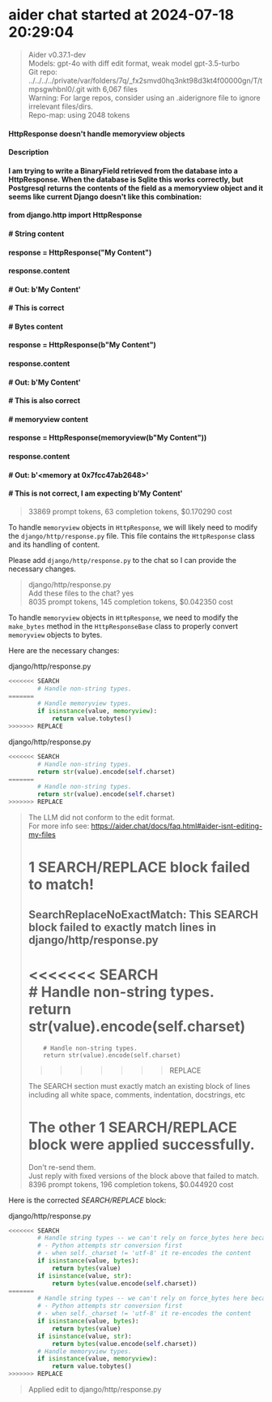 
# aider chat started at 2024-07-18 20:29:04

> Aider v0.37.1-dev  
> Models: gpt-4o with diff edit format, weak model gpt-3.5-turbo  
> Git repo: ../../../../private/var/folders/7q/_fx2smvd0hq3nkt98d3kt4f00000gn/T/tmpsgwhbnl0/.git with 6,067 files  
> Warning: For large repos, consider using an .aiderignore file to ignore irrelevant files/dirs.  
> Repo-map: using 2048 tokens  

#### HttpResponse doesn't handle memoryview objects  
#### Description  
#### 	  
#### I am trying to write a BinaryField retrieved from the database into a HttpResponse. When the database is Sqlite this works correctly, but Postgresql returns the contents of the field as a memoryview object and it seems like current Django doesn't like this combination:  
#### from django.http import HttpResponse																	   
#### # String content  
#### response = HttpResponse("My Content")																			  
#### response.content																								   
#### # Out: b'My Content'  
#### # This is correct  
#### # Bytes content  
#### response = HttpResponse(b"My Content")																		   
#### response.content																								   
#### # Out: b'My Content'  
#### # This is also correct  
#### # memoryview content  
#### response = HttpResponse(memoryview(b"My Content"))															   
#### response.content  
#### # Out: b'<memory at 0x7fcc47ab2648>'  
#### # This is not correct, I am expecting b'My Content'  
> 33869 prompt tokens, 63 completion tokens, $0.170290 cost  

To handle `memoryview` objects in `HttpResponse`, we will likely need to modify the `django/http/response.py` file. This file contains the `HttpResponse` class and its handling of content.

Please add `django/http/response.py` to the chat so I can provide the necessary changes.

> django/http/response.py  
> Add these files to the chat? yes  
> 8035 prompt tokens, 145 completion tokens, $0.042350 cost  

To handle `memoryview` objects in `HttpResponse`, we need to modify the `make_bytes` method in the `HttpResponseBase` class to properly convert `memoryview` objects to bytes.

Here are the necessary changes:

django/http/response.py
```python
<<<<<<< SEARCH
        # Handle non-string types.
=======
        # Handle memoryview types.
        if isinstance(value, memoryview):
            return value.tobytes()
>>>>>>> REPLACE
```

django/http/response.py
```python
<<<<<<< SEARCH
        # Handle non-string types.
        return str(value).encode(self.charset)
=======
        # Handle non-string types.
        return str(value).encode(self.charset)
>>>>>>> REPLACE
```

> The LLM did not conform to the edit format.  
> For more info see: https://aider.chat/docs/faq.html#aider-isnt-editing-my-files  
> # 1 SEARCH/REPLACE block failed to match!  
>   
> ## SearchReplaceNoExactMatch: This SEARCH block failed to exactly match lines in django/http/response.py  
> <<<<<<< SEARCH  
>         # Handle non-string types.  
>         return str(value).encode(self.charset)  
> =======  
>         # Handle non-string types.  
>         return str(value).encode(self.charset)  
> >>>>>>> REPLACE  
>   
> The SEARCH section must exactly match an existing block of lines including all white space, comments, indentation, docstrings, etc  
>   
> # The other 1 SEARCH/REPLACE block were applied successfully.  
> Don't re-send them.  
> Just reply with fixed versions of the block above that failed to match.  
> 8396 prompt tokens, 196 completion tokens, $0.044920 cost  

Here is the corrected *SEARCH/REPLACE* block:

django/http/response.py
```python
<<<<<<< SEARCH
        # Handle string types -- we can't rely on force_bytes here because:
        # - Python attempts str conversion first
        # - when self._charset != 'utf-8' it re-encodes the content
        if isinstance(value, bytes):
            return bytes(value)
        if isinstance(value, str):
            return bytes(value.encode(self.charset))
=======
        # Handle string types -- we can't rely on force_bytes here because:
        # - Python attempts str conversion first
        # - when self._charset != 'utf-8' it re-encodes the content
        if isinstance(value, bytes):
            return bytes(value)
        if isinstance(value, str):
            return bytes(value.encode(self.charset))
        # Handle memoryview types.
        if isinstance(value, memoryview):
            return value.tobytes()
>>>>>>> REPLACE
```

> Applied edit to django/http/response.py  
